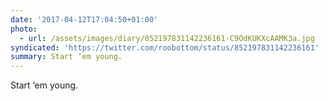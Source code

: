 ```yaml
---
date: '2017-04-12T17:04:50+01:00'
photo:
  - url: /assets/images/diary/852197831142236161-C9OdKUKXcAAMK3a.jpg
syndicated: 'https://twitter.com/roobottom/status/852197831142236161'
summary: Start ‘em young.
---
```

Start ‘em young. 
